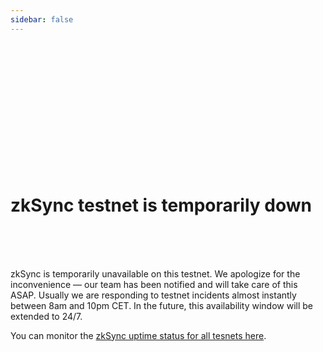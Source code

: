 ```yaml
---
sidebar: false
---
```


<br>
<br>
<br>
<br>
<br>
<br>
<br>
<br>
<br>
<br>
<br>
<br>

# zkSync testnet is temporarily down

<br>
<br>
<br>

zkSync is temporarily unavailable on this testnet. We apologize for the inconvenience — our team has been notified and will take care of this ASAP. Usually we are responding to testnet incidents almost instantly between 8am and 10pm CET. In the future, this availability window will be extended to 24/7.

You can monitor the [zkSync uptime status for all tesnets here](https://uptime.com/s/zksync).
